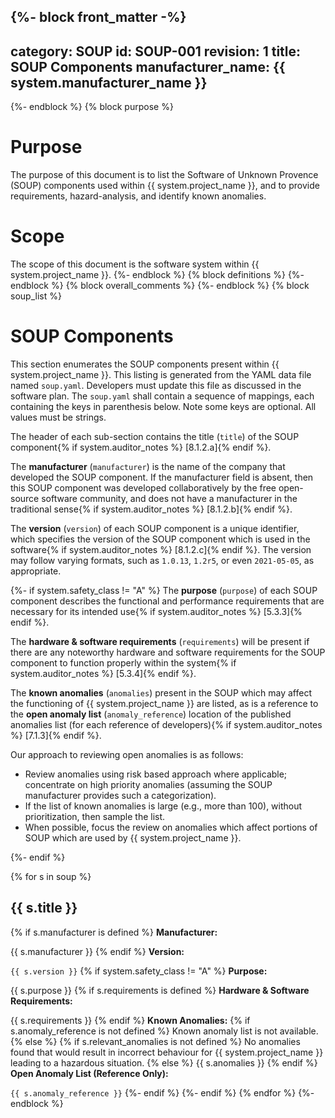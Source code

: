 {%- block front_matter -%}
---
category: SOUP
id: SOUP-001
revision: 1
title: SOUP Components
manufacturer_name: {{ system.manufacturer_name }}
---
{%- endblock %}
{% block purpose %}
# Purpose

The purpose of this document is to list the Software of Unknown Provence (SOUP) components used within {{ system.project_name }}, and to provide requirements, hazard-analysis, and identify known anomalies.

# Scope

The scope of this document is the software system within {{ system.project_name }}.
{%- endblock %}
{% block definitions %}
{%- endblock %}
{% block overall_comments %}
{%- endblock %}
{% block soup_list %}
# SOUP Components

This section enumerates the SOUP components present within {{ system.project_name }}.  This listing is generated from the YAML data file named `soup.yaml`.  Developers must update this file as discussed in the software plan.  The `soup.yaml` shall contain a sequence of mappings, each containing the keys in parenthesis below.  Note some keys are optional.  All values must be strings.

The header of each sub-section contains the title (`title`) of the SOUP component{% if system.auditor_notes %} [8.1.2.a]{% endif %}.

The **manufacturer** (`manufacturer`) is the name of the company that developed the SOUP component.  If the manufacturer field is absent, then this SOUP component was developed collaboratively by the free open-source software community, and does not have a manufacturer in the traditional sense{% if system.auditor_notes %} [8.1.2.b]{% endif %}.

The **version** (`version`) of each SOUP component is a unique identifier, which specifies the version of the SOUP component which is used in the software{% if system.auditor_notes %} [8.1.2.c]{% endif %}.  The version may follow varying formats, such as `1.0.13`, `1.2r5`, or even `2021-05-05`, as appropriate.

{%- if system.safety_class != "A" %}
The **purpose** (`purpose`) of each SOUP component describes the functional and performance requirements that are necessary for its intended use{% if system.auditor_notes %} [5.3.3]{% endif %}.

The **hardware & software requirements** (`requirements`) will be present if there are any noteworthy hardware and software requirements for the SOUP component to function properly within the system{% if system.auditor_notes %} [5.3.4]{% endif %}.

The **known anomalies** (`anomalies`) present in the SOUP which may affect the functioning of {{ system.project_name }} are listed, as is a reference to the **open anomaly list** (`anomaly_reference`) location of the published anomalies list (for each reference of developers){% if system.auditor_notes %} [7.1.3]{% endif %}.

Our approach to reviewing open anomalies is as follows:
- Review anomalies using risk based approach where applicable; concentrate on high priority anomalies (assuming the SOUP manufacturer provides such a categorization).
- If the list of known anomalies is large (e.g., more than 100), without prioritization, then sample the list.
- When possible, focus the review on anomalies which affect portions of SOUP which are used by {{ system.project_name }}.

{%- endif %}

{% for s in soup %}
## {{ s.title }}
{% if s.manufacturer is defined %}
**Manufacturer:**

{{ s.manufacturer }}
{% endif %}
**Version:**

`{{ s.version }}`
{% if system.safety_class != "A" %}
**Purpose:**

{{ s.purpose }}
{% if s.requirements is defined %}
**Hardware & Software Requirements:**

{{ s.requirements }}
{% endif %}
**Known Anomalies:**
{% if s.anomaly_reference is not defined %}
Known anomaly list is not available.
{% else %}
{% if s.relevant_anomalies is not defined %}
No anomalies found that would result in incorrect behaviour for {{ system.project_name }} leading to a hazardous situation.
{% else %}
{{ s.anomalies }}
{% endif %}
**Open Anomaly List (Reference Only):**

`{{ s.anomaly_reference }}`
{%- endif %}
{%- endif %}
{% endfor %}
{%- endblock %}
